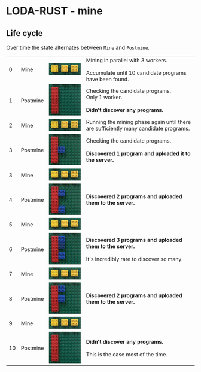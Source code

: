 # LODA-RUST - mine

## Life cycle

Over time the state alternates between `Mine` and `Postmine`.

<table>
  <tr>
    <td>0</td>
    <td>Mine</td>
    <td><img src="miner_workers.jpg" alt="3 miner workers running" style="width:200px;"/></td>
    <td>Mining in parallel with 3 workers.<br><br>Accumulate until 10 candidate programs have been found.</td>
  </tr>
  <tr>
    <td>1</td>
    <td>Postmine</td>
    <td><img src="postmine_upload0.jpg" alt="postmine, didn't discover anything" style="width:200px;"/></td>
    <td>Checking the candidate programs.<br>Only 1 worker.<br><br><b>Didn't discover any programs.</b></td>
  </tr>
  <tr>
    <td>2</td>
    <td>Mine</td>
    <td><img src="miner_workers.jpg" alt="3 miner workers running" style="width:200px;"/></td>
    <td>Running the mining phase again until there are sufficiently many candidate programs.</td>
  </tr>
  <tr>
    <td>3</td>
    <td>Postmine</td>
    <td><img src="postmine_upload1_a.jpg" alt="postmine, discovering 1 program" style="width:200px;"/></td>
    <td>Checking the candidate programs.<br><br><b>Discovered 1 program and uploaded it to the server.</b></td>
  </tr>
  <tr>
    <td>3</td>
    <td>Mine</td>
    <td><img src="miner_workers.jpg" alt="3 miner workers running" style="width:200px;"/></td>
    <td></td>
  </tr>
  <tr>
    <td>4</td>
    <td>Postmine</td>
    <td><img src="postmine_upload2_b.jpg" alt="postmine, discovering 2 programs" style="width:200px;"/></td>
    <td><b>Discovered 2 programs and uploaded them to the server.</b></td>
  </tr>
  <tr>
    <td>5</td>
    <td>Mine</td>
    <td><img src="miner_workers.jpg" alt="3 miner workers running" style="width:200px;"/></td>
    <td></td>
  </tr>
  <tr>
    <td>6</td>
    <td>Postmine</td>
    <td><img src="postmine_upload3_a.jpg" alt="postmine, discovering 3 programs" style="width:200px;"/></td>
    <td><b>Discovered 3 programs and uploaded them to the server.</b><br><br>It's incredibly rare to discover so many.</td>
  </tr>
  <tr>
    <td>7</td>
    <td>Mine</td>
    <td><img src="miner_workers.jpg" alt="3 miner workers running" style="width:200px;"/></td>
    <td></td>
  </tr>
  <tr>
    <td>8</td>
    <td>Postmine</td>
    <td><img src="postmine_upload2_a.jpg" alt="postmine, discovering 2 programs" style="width:200px;"/></td>
    <td><b>Discovered 2 programs and uploaded them to the server.</b></td>
  </tr>
  <tr>
    <td>9</td>
    <td>Mine</td>
    <td><img src="miner_workers.jpg" alt="3 miner workers running" style="width:200px;"/></td>
    <td></td>
  </tr>
  <tr>
    <td>10</td>
    <td>Postmine</td>
    <td><img src="postmine_upload0.jpg" alt="postmine, didn't discover anything" style="width:200px;"/></td>
    <td><b>Didn't discover any programs.</b><br><br>This is the case most of the time.</td>
  </tr>
</table>

